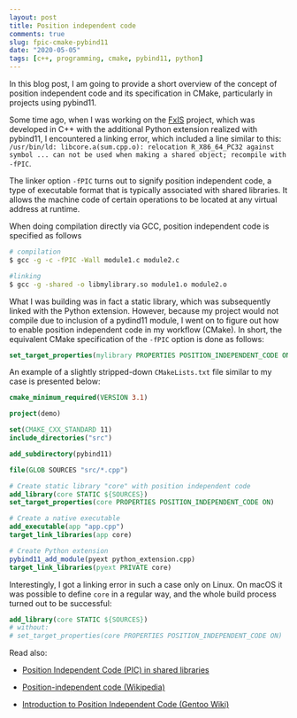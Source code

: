 ```yaml
---
layout: post
title: Position independent code
comments: true
slug: fpic-cmake-pybind11
date: "2020-05-05"
tags: [c++, programming, cmake, pybind11, python]
---
```


In this blog post, I am going to provide a short overview of the concept of position independent code and its specification in CMake, particularly in projects using pybind11.

Some time ago, when I was working on the [FxIS](https://github.com/semeniuta/FxIS) project, which was developed in C++ with the additional Python extension realized with pybind11, I encountered a linking error, which included a line similar to this: `/usr/bin/ld: libcore.a(sum.cpp.o): relocation R_X86_64_PC32 against symbol ... can not be used when making a shared object; recompile with -fPIC`. 

The linker option `-fPIC` turns out to signify position independent code, a type of executable format that is typically associated with shared libraries. It allows the machine code of certain operations to be located at any virtual address at runtime.

When doing compilation directly via GCC, position independent code is specified as follows

```bash
# compilation
$ gcc -g -c -fPIC -Wall module1.c module2.c

#linking
$ gcc -g -shared -o libmylibrary.so module1.o module2.o
```

What I was building was in fact a static library, which was subsequently linked with the Python extension. However, because my project would not compile due to inclusion of a pydind11 module, I went on to figure out how to enable position independent code in my workflow (CMake). In short, the equivalent CMake specification of the `-fPIC` option is done as follows:

```cmake
set_target_properties(mylibrary PROPERTIES POSITION_INDEPENDENT_CODE ON)
```

An example of a slightly stripped-down `CMakeLists.txt` file similar to my case is presented below:

```cmake
cmake_minimum_required(VERSION 3.1)

project(demo)

set(CMAKE_CXX_STANDARD 11)
include_directories("src")

add_subdirectory(pybind11)

file(GLOB SOURCES "src/*.cpp")

# Create static library "core" with position independent code
add_library(core STATIC ${SOURCES})
set_target_properties(core PROPERTIES POSITION_INDEPENDENT_CODE ON)

# Create a native executable
add_executable(app "app.cpp")
target_link_libraries(app core)

# Create Python extension
pybind11_add_module(pyext python_extension.cpp)
target_link_libraries(pyext PRIVATE core)
```

Interestingly, I got a linking error in such a case only on Linux. On macOS it was possible to define `core` in a regular way, and the whole build process turned out to be successful:

```cmake
add_library(core STATIC ${SOURCES})
# without:
# set_target_properties(core PROPERTIES POSITION_INDEPENDENT_CODE ON)
```

Read also:

 * [Position Independent Code (PIC) in shared libraries](https://eli.thegreenplace.net/2011/11/03/position-independent-code-pic-in-shared-libraries/)

 * [Position-independent code (Wikipedia)](https://en.wikipedia.org/wiki/Position-independent_code)

 * [Introduction to Position Independent Code (Gentoo Wiki)](https://wiki.gentoo.org/wiki/Hardened/Introduction_to_Position_Independent_Code)
